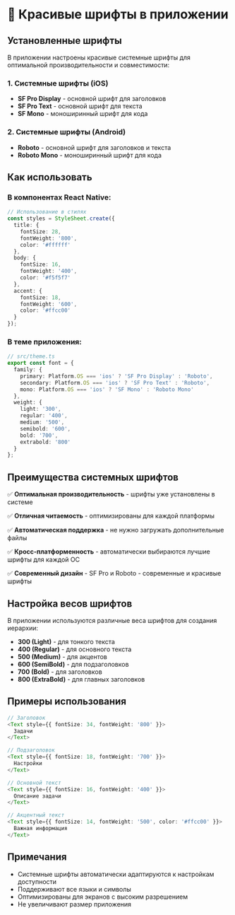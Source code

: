 # 🎨 Красивые шрифты в приложении

## Установленные шрифты

В приложении настроены красивые системные шрифты для оптимальной производительности и совместимости:

### 1. Системные шрифты (iOS)
- **SF Pro Display** - основной шрифт для заголовков
- **SF Pro Text** - основной шрифт для текста
- **SF Mono** - моноширинный шрифт для кода

### 2. Системные шрифты (Android)
- **Roboto** - основной шрифт для заголовков и текста
- **Roboto Mono** - моноширинный шрифт для кода

## Как использовать

### В компонентах React Native:

```typescript
// Использование в стилях
const styles = StyleSheet.create({
  title: {
    fontSize: 28,
    fontWeight: '800',
    color: '#ffffff'
  },
  body: {
    fontSize: 16,
    fontWeight: '400',
    color: '#f5f5f7'
  },
  accent: {
    fontSize: 18,
    fontWeight: '600',
    color: '#ffcc00'
  }
});
```

### В теме приложения:

```typescript
// src/theme.ts
export const font = {
  family: {
    primary: Platform.OS === 'ios' ? 'SF Pro Display' : 'Roboto',
    secondary: Platform.OS === 'ios' ? 'SF Pro Text' : 'Roboto',
    mono: Platform.OS === 'ios' ? 'SF Mono' : 'Roboto Mono'
  },
  weight: {
    light: '300',
    regular: '400',
    medium: '500',
    semibold: '600',
    bold: '700',
    extrabold: '800'
  }
};
```

## Преимущества системных шрифтов

✅ **Оптимальная производительность** - шрифты уже установлены в системе

✅ **Отличная читаемость** - оптимизированы для каждой платформы

✅ **Автоматическая поддержка** - не нужно загружать дополнительные файлы

✅ **Кросс-платформенность** - автоматически выбираются лучшие шрифты для каждой ОС

✅ **Современный дизайн** - SF Pro и Roboto - современные и красивые шрифты

## Настройка весов шрифтов

В приложении используются различные веса шрифтов для создания иерархии:

- **300 (Light)** - для тонкого текста
- **400 (Regular)** - для основного текста
- **500 (Medium)** - для акцентов
- **600 (SemiBold)** - для подзаголовков
- **700 (Bold)** - для заголовков
- **800 (ExtraBold)** - для главных заголовков

## Примеры использования

```typescript
// Заголовок
<Text style={{ fontSize: 34, fontWeight: '800' }}>
  Задачи
</Text>

// Подзаголовок
<Text style={{ fontSize: 18, fontWeight: '700' }}>
  Настройки
</Text>

// Основной текст
<Text style={{ fontSize: 16, fontWeight: '400' }}>
  Описание задачи
</Text>

// Акцентный текст
<Text style={{ fontSize: 14, fontWeight: '500', color: '#ffcc00' }}>
  Важная информация
</Text>
```

## Примечания

- Системные шрифты автоматически адаптируются к настройкам доступности
- Поддерживают все языки и символы
- Оптимизированы для экранов с высоким разрешением
- Не увеличивают размер приложения
